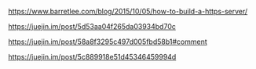 https://www.barretlee.com/blog/2015/10/05/how-to-build-a-https-server/

https://juejin.im/post/5d53aa04f265da03934bd70c

https://juejin.im/post/58a8f3295c497d005fbd58b1#comment

https://juejin.im/post/5c889918e51d45346459994d